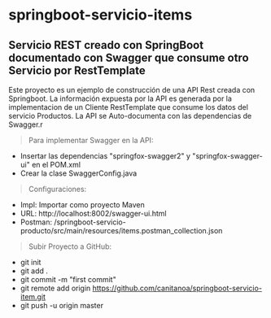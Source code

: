 # springboot-servicio-items
## Servicio REST creado con SpringBoot documentado con Swagger que consume otro Servicio por RestTemplate

Este proyecto es un ejemplo de construcción de una API Rest creada con Springboot.
La información expuesta por la API es generada por la implementacion de un Cliente RestTemplate que consume los datos del servicio Productos.
La API se Auto-documenta con las dependencias de Swagger.r

> Para implementar Swagger en la API:
  - Insertar las dependencias "springfox-swagger2" y "springfox-swagger-ui" en el POM.xml
  - Crear la clase SwaggerConfig.java

> Configuraciones:
- Impl: Importar como proyecto Maven
- URL: http://localhost:8002/swagger-ui.html
- Postman: /springboot-servicio-producto/src/main/resources/items.postman_collection.json


> Subir Proyecto a GitHub:
- git init
- git add .
- git commit -m "first commit"
- git remote add origin https://github.com/canitanoa/springboot-servicio-item.git
- git push -u origin master